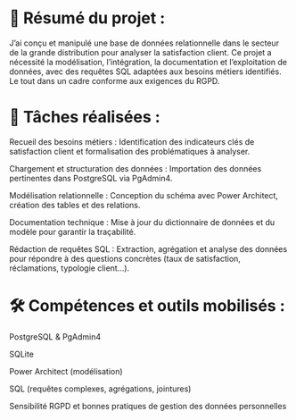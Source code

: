 # 🧠 Résumé du projet :

J’ai conçu et manipulé une base de données relationnelle dans le secteur de la grande distribution pour analyser la satisfaction client. Ce projet a nécessité la modélisation, l’intégration, la documentation et l’exploitation de données, avec des requêtes SQL adaptées aux besoins métiers identifiés. Le tout dans un cadre conforme aux exigences du RGPD.


# 🧩 Tâches réalisées :

Recueil des besoins métiers : Identification des indicateurs clés de satisfaction client et formalisation des problématiques à analyser.

Chargement et structuration des données : Importation des données pertinentes dans PostgreSQL via PgAdmin4.

Modélisation relationnelle : Conception du schéma avec Power Architect, création des tables et des relations.

Documentation technique : Mise à jour du dictionnaire de données et du modèle pour garantir la traçabilité.

Rédaction de requêtes SQL : Extraction, agrégation et analyse des données pour répondre à des questions concrètes (taux de satisfaction, réclamations, typologie client…).


# 🛠️ Compétences et outils mobilisés :

PostgreSQL & PgAdmin4

SQLite

Power Architect (modélisation)

SQL (requêtes complexes, agrégations, jointures)

Sensibilité RGPD et bonnes pratiques de gestion des données personnelles

